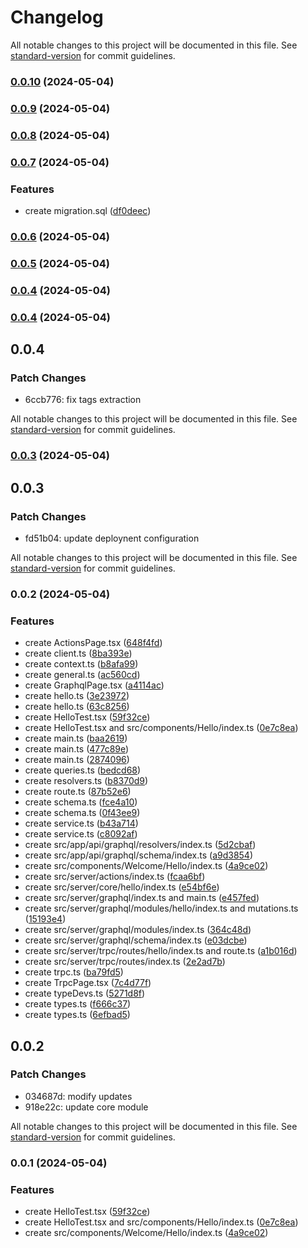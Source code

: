 # Changelog

All notable changes to this project will be documented in this file. See [standard-version](https://github.com/conventional-changelog/standard-version) for commit guidelines.

### [0.0.10](https://github.com/mitch1009/witso/compare/nextee@0.0.9...nextee@0.0.10) (2024-05-04)

### [0.0.9](https://github.com/mitch1009/witso/compare/nextee@0.0.8...nextee@0.0.9) (2024-05-04)

### [0.0.8](https://github.com/mitch1009/witso/compare/nextee@0.0.7...nextee@0.0.8) (2024-05-04)

### [0.0.7](https://github.com/mitch1009/witso/compare/nextee@0.0.6...nextee@0.0.7) (2024-05-04)


### Features

* create migration.sql ([df0deec](https://github.com/mitch1009/witso/commit/df0deecf79e2ac1a7ea2c79f2af6797ba03dbf7b))

### [0.0.6](https://github.com/mitch1009/witso/compare/nextee@0.0.5...nextee@0.0.6) (2024-05-04)

### [0.0.5](https://github.com/mitch1009/witso/compare/nextee@0.0.4...nextee@0.0.5) (2024-05-04)

### [0.0.4](https://github.com/mitch1009/witso/compare/nextee@0.0.4...nextee@0.0.4) (2024-05-04)

### [0.0.4](https://github.com/mitch1009/witso/compare/nextee@0.0.3...nextee@0.0.4) (2024-05-04)

## 0.0.4

### Patch Changes

- 6ccb776: fix tags extraction

All notable changes to this project will be documented in this file. See [standard-version](https://github.com/conventional-changelog/standard-version) for commit guidelines.

### [0.0.3](https://github.com/mitch1009/witso/compare/nextee@0.0.2...nextee@0.0.3) (2024-05-04)

## 0.0.3

### Patch Changes

- fd51b04: update deploynent configuration

All notable changes to this project will be documented in this file. See [standard-version](https://github.com/conventional-changelog/standard-version) for commit guidelines.

### 0.0.2 (2024-05-04)

### Features

- create ActionsPage.tsx ([648f4fd](https://github.com/mitch1009/witso/commit/648f4fd74eee77736c80951f38dd77b711ad360d))
- create client.ts ([8ba393e](https://github.com/mitch1009/witso/commit/8ba393eab0e2653de6afc1bd49760db9559c1df0))
- create context.ts ([b8afa99](https://github.com/mitch1009/witso/commit/b8afa99c234618413c114a909e9220bd15e04699))
- create general.ts ([ac560cd](https://github.com/mitch1009/witso/commit/ac560cdad342424a2e99317c03b8269df2aec8d0))
- create GraphqlPage.tsx ([a4114ac](https://github.com/mitch1009/witso/commit/a4114ac61e83c01b12e7fd3c605a474f02cf1895))
- create hello.ts ([3e23972](https://github.com/mitch1009/witso/commit/3e23972ae7b5f70cf6fd24653d7a1f6262a8e24b))
- create hello.ts ([63c8256](https://github.com/mitch1009/witso/commit/63c825616c283b3663aadce108b99c32468b0207))
- create HelloTest.tsx ([59f32ce](https://github.com/mitch1009/witso/commit/59f32cefbf6289e63388c84a4067013614671773))
- create HelloTest.tsx and src/components/Hello/index.ts ([0e7c8ea](https://github.com/mitch1009/witso/commit/0e7c8ea7e64d8aa8262bbb548052014f34c02539))
- create main.ts ([baa2619](https://github.com/mitch1009/witso/commit/baa261969b186f3d795b87c7275159db488b0a7e))
- create main.ts ([477c89e](https://github.com/mitch1009/witso/commit/477c89e09c6dfa43281e1ad021dbd8c62b3bff73))
- create main.ts ([2874096](https://github.com/mitch1009/witso/commit/28740967e12664a291f29b4a97c39495ea0ff503))
- create queries.ts ([bedcd68](https://github.com/mitch1009/witso/commit/bedcd686c00f23709ee5eb1dc62cb9154ecfa526))
- create resolvers.ts ([b8370d9](https://github.com/mitch1009/witso/commit/b8370d91a767105bd806cb931d85b8784be43c9c))
- create route.ts ([87b52e6](https://github.com/mitch1009/witso/commit/87b52e6c51eaf51e108eca5c1ef6ed5ece3671d4))
- create schema.ts ([fce4a10](https://github.com/mitch1009/witso/commit/fce4a10fba694c52ad707e87ced6fb40bc9a198e))
- create schema.ts ([0f43ee9](https://github.com/mitch1009/witso/commit/0f43ee975a3dc2f2586720fb1ac949621680536c))
- create service.ts ([b43a714](https://github.com/mitch1009/witso/commit/b43a7149d1c5aae9693d7c03ba19057451cc77bd))
- create service.ts ([c8092af](https://github.com/mitch1009/witso/commit/c8092afb5dc6fb14136f0086acc0cc85bf7e4d3e))
- create src/app/api/graphql/resolvers/index.ts ([5d2cbaf](https://github.com/mitch1009/witso/commit/5d2cbaf886a8b1bc60e84410929c6069a634a920))
- create src/app/api/graphql/schema/index.ts ([a9d3854](https://github.com/mitch1009/witso/commit/a9d3854296d666a21d7329fbca786d0b86668807))
- create src/components/Welcome/Hello/index.ts ([4a9ce02](https://github.com/mitch1009/witso/commit/4a9ce02ccf40ce14411eb41962101fb9d30f580c))
- create src/server/actions/index.ts ([fcaa6bf](https://github.com/mitch1009/witso/commit/fcaa6bfe20621f6c98a02c89ca372b2a3e9cae0c))
- create src/server/core/hello/index.ts ([e54bf6e](https://github.com/mitch1009/witso/commit/e54bf6e935ffd165d77687b9cdbd789a1e13236a))
- create src/server/graphql/index.ts and main.ts ([e457fed](https://github.com/mitch1009/witso/commit/e457fede24bde291c75cb991e7914b2422e487cf))
- create src/server/graphql/modules/hello/index.ts and mutations.ts ([15193e4](https://github.com/mitch1009/witso/commit/15193e438f372d8ee672d517478a54db4e1d7dc2))
- create src/server/graphql/modules/index.ts ([364c48d](https://github.com/mitch1009/witso/commit/364c48d7de29f711803d78fec2fe2ef815de4014))
- create src/server/graphql/schema/index.ts ([e03dcbe](https://github.com/mitch1009/witso/commit/e03dcbe96eb9ee56115aafee6b39080f294b7190))
- create src/server/trpc/routes/hello/index.ts and route.ts ([a1b016d](https://github.com/mitch1009/witso/commit/a1b016dcde211bffa9903520e16c8a87b7e80dcf))
- create src/server/trpc/routes/index.ts ([2e2ad7b](https://github.com/mitch1009/witso/commit/2e2ad7b2fdffc73de804ff0833450e8195930472))
- create trpc.ts ([ba79fd5](https://github.com/mitch1009/witso/commit/ba79fd5751e43177b853a5f0dea45162ba85e952))
- create TrpcPage.tsx ([7c4d77f](https://github.com/mitch1009/witso/commit/7c4d77f1d368de5ec78332687976eea70f1965ac))
- create typeDevs.ts ([5271d8f](https://github.com/mitch1009/witso/commit/5271d8f87338bc05383f776cbecea5088f910857))
- create types.ts ([f666c37](https://github.com/mitch1009/witso/commit/f666c37b5180c247a06b40ca5f4cbd643ea8bfa2))
- create types.ts ([6efbad5](https://github.com/mitch1009/witso/commit/6efbad5b2c2645f5f8493faaa3d538e88d6f3672))

## 0.0.2

### Patch Changes

- 034687d: modify updates
- 918e22c: update core module

All notable changes to this project will be documented in this file. See [standard-version](https://github.com/conventional-changelog/standard-version) for commit guidelines.

### 0.0.1 (2024-05-04)

### Features

- create HelloTest.tsx ([59f32ce](https://github.com/mitch1009/witso/commit/59f32cefbf6289e63388c84a4067013614671773))
- create HelloTest.tsx and src/components/Hello/index.ts ([0e7c8ea](https://github.com/mitch1009/witso/commit/0e7c8ea7e64d8aa8262bbb548052014f34c02539))
- create src/components/Welcome/Hello/index.ts ([4a9ce02](https://github.com/mitch1009/witso/commit/4a9ce02ccf40ce14411eb41962101fb9d30f580c))
